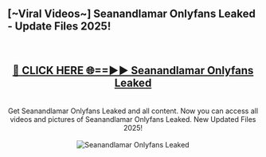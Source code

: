 <h2>[~Viral Videos~] Seanandlamar Onlyfans Leaked - Update Files 2025!</h2>
<br>
<div align="center">
<h2><a href="https://betterlinks.top/A2PfLJ" rel="nofollow">🔴 CLICK HERE 🌐==►► Seanandlamar Onlyfans Leaked</a></h2>
<br>
Get Seanandlamar Onlyfans Leaked and all content. Now you can access all videos and pictures of Seanandlamar Onlyfans Leaked. New Updated Files 2025!
<br>
<br>
<a href="https://betterlinks.top/A2PfLJ" rel="nofollow" data-target="animated-image.originalLink"><img src="https://i.ibb.co.com/WyWwxjT/player-gif2.gif" alt="Seanandlamar Onlyfans Leaked" style="max-width: 100%; display: inline-block;" data-target="animated-image.originalImage"></a>
</div>
<br>
